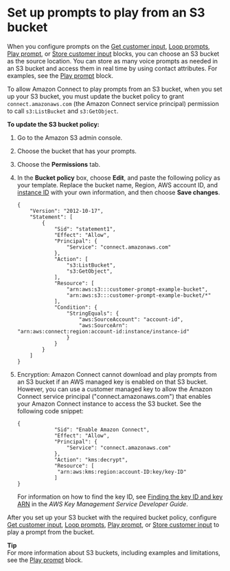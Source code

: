 # Set up prompts to play from an S3 bucket<a name="setup-prompts-s3"></a>

When you configure prompts on the [Get customer input](get-customer-input.md), [Loop prompts](loop-prompts.md), [Play prompt](play.md), or [Store customer input](store-customer-input.md) blocks, you can choose an S3 bucket as the source location\. You can store as many voice prompts as needed in an S3 bucket and access them in real time by using contact attributes\. For examples, see the [Play prompt](play.md) block\. 

To allow Amazon Connect to play prompts from an S3 bucket, when you set up your S3 bucket, you must update the bucket policy to grant `connect.amazonaws.com` \(the Amazon Connect service principal\) permission to call `s3:ListBucket` and `s3:GetObject`\. 

**To update the S3 bucket policy:**

1. Go to the Amazon S3 admin console\. 

1. Choose the bucket that has your prompts\.

1. Choose the **Permissions** tab\.

1. In the **Bucket policy** box, choose **Edit**, and paste the following policy as your template\. Replace the bucket name, Region, AWS account ID, and [instance ID](find-instance-arn.md) with your own information, and then choose **Save changes**\. 

   ```
   {
       "Version": "2012-10-17",
       "Statement": [
           {
               "Sid": "statement1",
               "Effect": "Allow",
               "Principal": {
                   "Service": "connect.amazonaws.com"
               },
               "Action": [
                   "s3:ListBucket",
                   "s3:GetObject",
               ],
               "Resource": [
                   "arn:aws:s3:::customer-prompt-example-bucket",
                   "arn:aws:s3:::customer-prompt-example-bucket/*"
               ],
               "Condition": {
                   "StringEquals": {
                       "aws:SourceAccount": "account-id",
                       "aws:SourceArn": "arn:aws:connect:region:account-id:instance/instance-id"
                   }
               }
           }
       ]
   }
   ```

1. Encryption: Amazon Connect cannot download and play prompts from an S3 bucket if an AWS managed key is enabled on that S3 bucket\. However, you can use a customer managed key to allow the Amazon Connect service principal \("connect\.amazonaws\.com"\) that enables your Amazon Connect instance to access the S3 bucket\. See the following code snippet:

   ```
   {
               "Sid": "Enable Amazon Connect",
               "Effect": "Allow",
               "Principal": {
                   "Service": "connect.amazonaws.com"
               },
               "Action": "kms:decrypt",
               "Resource": [
               	"arn:aws:kms:region:account-ID:key/key-ID"
               ]
   }
   ```

   For information on how to find the key ID, see [Finding the key ID and key ARN](https://docs.aws.amazon.com/Ikms/latest/developerguide/find-cmk-id-arn.html) in the *AWS Key Management Service Developer Guide*\. 

After you set up your S3 bucket with the required bucket policy, configure [Get customer input](get-customer-input.md), [Loop prompts](loop-prompts.md), [Play prompt](play.md), or [Store customer input](store-customer-input.md) to play a prompt from the bucket\.

**Tip**  
For more information about S3 buckets, including examples and limitations, see the [Play prompt](play.md) block\.